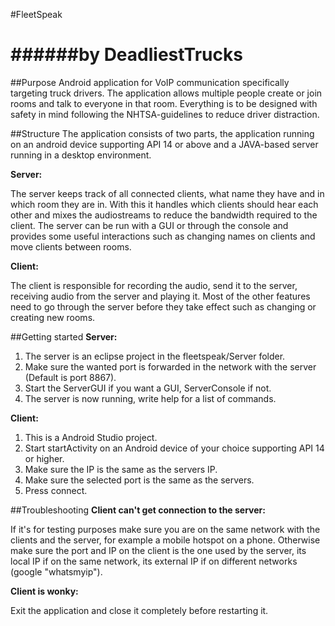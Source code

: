 #FleetSpeak

######by DeadliestTrucks
===============

##Purpose
Android application for VoIP communication specifically targeting truck drivers.
The application allows multiple people create or join rooms and talk to everyone in that room.
Everything is to be designed with safety in mind following the NHTSA-guidelines to reduce driver distraction.

##Structure
The application consists of two parts, the application running on an android device supporting API 14 or above and a JAVA-based server running in a desktop environment.

**Server:**

The server keeps track of all connected clients, what name they have and in which room they are in. With this it handles which clients should hear each other and mixes the audiostreams to reduce the bandwidth required to the client.
The server can be run with a GUI or through the console and provides some useful interactions such as changing names on clients and move clients between rooms.

**Client:**

The client is responsible for recording the audio, send it to the server, receiving audio from the server and playing it. Most of the other features need to go through the server before they take effect such as changing or creating new rooms.

##Getting started
**Server:**

1. The server is an eclipse project in the fleetspeak/Server folder.
2. Make sure the wanted port is forwarded in the network with the server (Default is port 8867).
3. Start the ServerGUI if you want a GUI, ServerConsole if not.
4. The server is now running, write help for a list of commands.

**Client:**

1. This is a Android Studio project.
2. Start startActivity on an Android device of your choice supporting API 14 or higher.
3. Make sure the IP is the same as the servers IP.
4. Make sure the selected port is the same as the servers.
5. Press connect.

##Troubleshooting
**Client can't get connection to the server:**

If it's for testing purposes make sure you are on the same network with the clients and the server, for example a mobile hotspot on a phone.
Otherwise make sure the port and IP on the client is the one used by the server, its local IP if on the same network, its external IP if on different networks (google "whatsmyip").

**Client is wonky:**

Exit the application and close it completely before restarting it.
